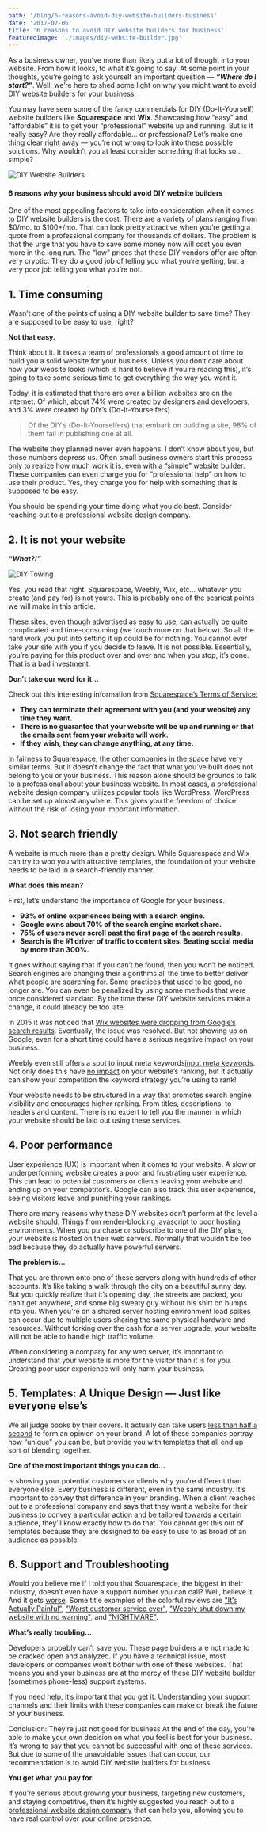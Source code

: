 ```yaml
---
path: '/blog/6-reasons-avoid-diy-website-builders-business'
date: '2017-02-06'
title: '6 reasons to avoid DIY website builders for business'
featuredImage: './images/diy-website-builder.jpg'
---
```


As a business owner, you’ve more than likely put a lot of thought into your website. From how it looks, to what it’s going to say. At some point in your thoughts, you’re going to ask yourself an important question — **_“Where do I start?”_**. Well, we’re here to shed some light on why you might want to avoid DIY website builders for your business.

You may have seen some of the fancy commercials for DIY (Do-It-Yourself) website builders like **Squarespace** and **Wix**. Showcasing how “easy” and “affordable” it is to get your “professional” website up and running. But is it really easy? Are they really affordable… or professional? Let’s make one thing clear right away — you’re not wrong to look into these possible solutions. Why wouldn’t you at least consider something that looks so… simple?

![DIY Website Builders](./images/diy-website-builder.jpg 'DIY Website Builders')

#### 6 reasons why your business should avoid DIY website builders

One of the most appealing factors to take into consideration when it comes to DIY website builders is the cost. There are a variety of plans ranging from $0/mo. to $100+/mo. That can look pretty attractive when you’re getting a quote from a professional company for thousands of dollars. The problem is that the urge that you have to save some money now will cost you even more in the long run. The “low” prices that these DIY vendors offer are often very cryptic. They do a good job of telling you what you’re getting, but a very poor job telling you what you’re not.

## 1. Time consuming

Wasn’t one of the points of using a DIY website builder to save time? They are supposed to be easy to use, right?

**Not that easy.**

Think about it. It takes a team of professionals a good amount of time to build you a solid website for your business. Unless you don’t care about how your website looks (which is hard to believe if you’re reading this), it’s going to take some serious time to get everything the way you want it.

Today, it is estimated that there are over a billion websites are on the internet. Of which, about 74% were created by designers and developers, and 3% were created by DIY’s (Do-It-Yourselfers).

> Of the DIY’s (Do-It-Yourselfers) that embark on building a site, 98% of them fail in publishing one at all.

The website they planned never even happens. I don’t know about you, but those numbers depress us. Often small business owners start this process only to realize how much work it is, even with a “simple” website builder. These companies can even charge you for “professional help” on how to use their product. Yes, they charge you for help with something that is supposed to be easy.

You should be spending your time doing what you do best. Consider reaching out to a professional website design company.

## 2. It is not your website

**_“What?!”_**

![DIY Towing](./images/diy-towing.jpg 'DIY Towing')

Yes, you read that right. Squarespace, Weebly, Wix, etc… whatever you create (and pay for) is not yours. This is probably one of the scariest points we will make in this article.

These sites, even though advertised as easy to use, can actually be quite complicated and time-consuming (we touch more on that below). So all the hard work you put into setting it up could be for nothing. You cannot ever take your site with you if you decide to leave. It is not possible. Essentially, you’re paying for this product over and over and when you stop, it’s gone. That is a bad investment.

**Don’t take our word for it…**

Check out this interesting information from [Squarespace’s Terms of Service:](https://www.squarespace.com/terms-of-service/ 'Squarespace’s Terms of Service')

- **They can terminate their agreement with you (and your website) any time they want.**
- **There is no guarantee that your website will be up and running or that the emails sent from your website will work.**
- **If they wish, they can change anything, at any time.**

In fairness to Squarespace, the other companies in the space have very similar terms. But it doesn’t change the fact that what you’ve built does not belong to you or your business. This reason alone should be grounds to talk to a professional about your business website. In most cases, a professional website design company utilizes popular tools like WordPress. WordPress can be set up almost anywhere. This gives you the freedom of choice without the risk of losing your important information.

## 3. Not search friendly

A website is much more than a pretty design. While Squarespace and Wix can try to woo you with attractive templates, the foundation of your website needs to be laid in a search-friendly manner.

**What does this mean?**

First, let’s understand the importance of Google for your business.

- **93% of online experiences being with a search engine.**
- **Google owns about 70% of the search engine market share.**
- **75% of users never scroll past the first page of the search results.**
- **Search is the #1 driver of traffic to content sites. Beating social media by more than 300%.**

It goes without saying that if you can’t be found, then you won’t be noticed. Search engines are changing their algorithms all the time to better deliver what people are searching for. Some practices that used to be good, no longer are. You can even be penalized by using some methods that were once considered standard. By the time these DIY website services make a change, it could already be too late.

In 2015 it was noticed that [Wix websites were dropping from Google’s search results](https://www.seroundtable.com/wix-google-deindex-21034.html 'Wix websites drop from Google search'). Eventually, the issue was resolved. But not showing up on Google, even for a short time could have a serious negative impact on your business.

Weebly even still offers a spot to input meta keywords[input meta keywords](https://hc.weebly.com/hc/en-us/articles/205678298-Descriptions-and-Keywords 'Wix offers meta keywords input'). Not only does this have [no impact](https://webmasters.googleblog.com/2009/09/google-does-not-use-keywords-meta-tag.html 'Meta keywords have no impact') on your website’s ranking, but it actually can show your competition the keyword strategy you’re using to rank!

Your website needs to be structured in a way that promotes search engine visibility and encourages higher ranking. From titles, descriptions, to headers and content. There is no expert to tell you the manner in which your website should be laid out using these services.

## 4. Poor performance

User experience (UX) is important when it comes to your website. A slow or underperforming website creates a poor and frustrating user experience. This can lead to potential customers or clients leaving your website and ending up on your competitor’s. Google can also track this user experience, seeing visitors leave and punishing your rankings.

There are many reasons why these DIY websites don’t perform at the level a website should. Things from render-blocking javascript to poor hosting environments. When you purchase or subscribe to one of the DIY plans, your website is hosted on their web servers. Normally that wouldn’t be too bad because they do actually have powerful servers.

**The problem is…**

That you are thrown onto one of these servers along with hundreds of other accounts. It’s like taking a walk through the city on a beautiful sunny day. But you quickly realize that it’s opening day, the streets are packed, you can’t get anywhere, and some big sweaty guy without his shirt on bumps into you. When you’re on a shared server hosting environment load spikes can occur due to multiple users sharing the same physical hardware and resources. Without forking over the cash for a server upgrade, your website will not be able to handle high traffic volume.

When considering a company for any web server, it’s important to understand that your website is more for the visitor than it is for you. Creating poor user experience will only harm your business.

## 5. Templates: A Unique Design — Just like everyone else’s

We all judge books by their covers. It actually can take users [less than half a second](https://research.google.com/pubs/pub38315.html 'less than half a second') to form an opinion on your brand. A lot of these companies portray how “unique” you can be, but provide you with templates that all end up sort of blending together.

**One of the most important things you can do…**

is showing your potential customers or clients why you’re different than everyone else. Every business is different, even in the same industry. It’s important to convey that difference in your branding. When a client reaches out to a professional company and says that they want a website for their business to convey a particular action and be tailored towards a certain audience, they’ll know exactly how to do that. You cannot get this out of templates because they are designed to be easy to use to as broad of an audience as possible.

## 6. Support and Troubleshooting

Would you believe me if I told you that Squarespace, the biggest in their industry, doesn’t even have a support number you can call? Well, believe it. And it gets [worse](https://www.trustpilot.com/review/www.squarespace.com 'worse'). Some title examples of the colorful reviews are ["It’s Actually Painful"](https://www.trustpilot.com/reviews/56cf2c6e0000ff00093f450f 'It’s Actually Painful'), ["Worst customer service ever"](https://www.trustpilot.com/reviews/546c8a7c0000640002b54b01 'Worst customer service ever'), ["Weebly shut down my website with no warning"](https://www.trustpilot.com/reviews/5872c84c8a10310b701df7fe 'Weebly shut down my website with no warning'), and ["NIGHTMARE"](https://www.trustpilot.com/reviews/56e7c36b0000ff000945e311 'NIGHTMARE').

**What’s really troubling…**

Developers probably can’t save you. These page builders are not made to be cracked open and analyzed. If you have a technical issue, most developers or companies won’t bother with one of these websites. That means you and your business are at the mercy of these DIY website builder (sometimes phone-less) support systems.

If you need help, it’s important that you get it. Understanding your support channels and their limits with these companies can make or break the future of your business.

Conclusion: They’re just not good for business
At the end of the day, you’re able to make your own decision on what you feel is best for your business. It’s wrong to say that you cannot be successful with one of these services. But due to some of the unavoidable issues that can occur, our recommendation is to avoid DIY website builders for business.

**You get what you pay for.**

If you’re serious about growing your business, targeting new customers, and staying competitive, then it’s highly suggested you reach out to a [professional website design company](http://manawire.com/ 'Manawire Website Design') that can help you, allowing you to have real control over your online presence.
